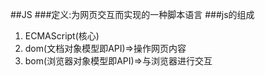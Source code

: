 ##JS
###定义:为网页交互而实现的一种脚本语言
###js的组成
1. ECMAScript(核心)
2. dom(文档对象模型即API)=>操作网页内容
3. bom(浏览器对象模型即API)=>与浏览器进行交互






